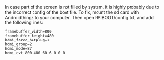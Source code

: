 In case part of the screen is not filled by system, it is highly probably due to
the incorrect config of the boot file. To fix, mount the sd card with
Androidthings to your computer. Then open RPIBOOT/config.txt, and add the
following lines:

```
framebuffer_width=800
framebuffer_height=480
hdmi_force_hotplug=1
hdmi_group=2
hdmi_mode=87
hdmi_cvt 800 480 60 6 0 0 0
```
